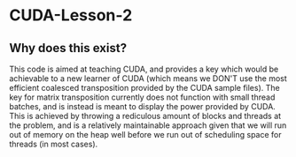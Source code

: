 # CUDA-Lesson-2
## Why does this exist?
This code is aimed at teaching CUDA, and provides a key which would be achievable to a new learner of CUDA (which means we DON'T use the most efficient coalesced transposition provided by the CUDA sample files). The key for matrix transposition currently does not function with small thread batches, and is instead is meant to display the power provided by CUDA. This is achieved by throwing a rediculous amount of blocks and threads at the problem, and is a relatively maintainable approach given that we will run out of memory on the heap well before we run out of scheduling space for threads (in most cases).
#
